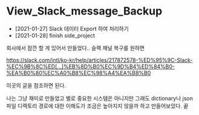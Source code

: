 # View_Slack_message_Backup


- [2021-01-27] Slack 데이터 Export 하여 처리하기
- [2021-01-28] finish side_project

회사에서 잠깐 할 게 있어서 만들었다..
슬랙 채널 복구를 원하면

https://slack.com/intl/ko-kr/help/articles/217872578-%ED%95%9C-Slack-%EC%9B%8C%ED[…]%EB%8D%B0%EC%9D%B4%ED%84%B0-%EA%B0%80%EC%A0%B8%EC%98%A4%EA%B8%B0

이곳의 글을 참조하면 된다.

나는 그냥 재미로 만들었고 별로 중요한 시스템은 아니지만
그래도 dictionary나 json 파일 디렉토리 경로에 대한 이해도가 조금은 높아지지 않을까 하고 만들어보았다.
끝


